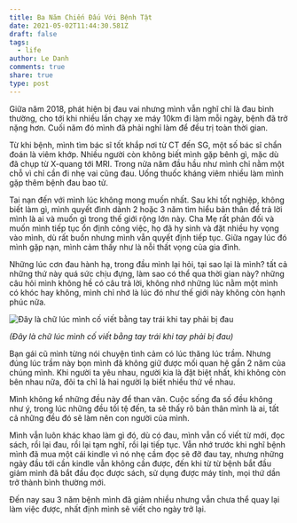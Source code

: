 ```yaml
---
title: Ba Năm Chiến Đấu Với Bệnh Tật
date: 2021-05-02T11:44:30.581Z
draft: false
tags:
  - life
author: Le Danh
comments: true
share: true
type: post
---
```

Giữa năm 2018, phát hiện bị đau vai nhưng mình vẫn nghĩ chỉ là đau bình thường, cho tới khi nhiều lần chạy xe máy 10km đi làm mỗi ngày, bệnh đã trở nặng hơn. Cuối năm đó mình đã phải nghỉ làm để đều trị toàn thời gian.

Từ khi bệnh, mình tìm bác sĩ tốt khắp nơi từ CT đến SG, một số bác sĩ chẩn đoán là viêm khớp. Nhiều người còn không biết mình gặp bênh gì, mặc dù đã chụp từ X-quang tới MRI. Trong nửa năm đầu hầu như mình chỉ nằm một chỗ vì chỉ cần đi nhẹ vai cũng đau. Uống thuốc kháng viêm nhiều làm mình gặp thêm bệnh đau bao tử.

Tai nạn đến với mình lúc không mong muốn nhất. Sau khi tốt nghiệp, không biết làm gì, mình quyết đình dành 2 hoặc 3 năm tìm hiểu bản thân để trả lời mình là ai và muốn gì trong thế giới rộng lớn này. Cha Mẹ rất phản đối và muốn mình tiếp tục ổn định công việc, họ đã hy sinh và đặt nhiều hy vọng vào mình, dù rất buồn nhưng mình vẫn quyết định tiếp tục. Giữa ngay lúc đó mình gặp nạn, mình cảm thấy như là nỗi thất vọng của gia đình.

Những lúc cơn đau hành hạ, trong đầu mình lại hỏi, tại sao lại là mình? tất cả những thứ này quá sức chịu đựng, làm sao có thể qua thời gian này? những câu hỏi mình không hề có câu trả lời, không nhớ những lúc nằm một mình có khóc hay không, mình chỉ nhớ là lúc đó như thế giới này không còn hạnh phúc nữa.

![Đây là chữ lúc mình cố viết bằng tay trái khi tay phải bị đau](uploads/cropedversion.jpg "Đây là chữ lúc mình cố viết bằng tay trái khi tay phải bị đau")

*(Đây là chữ lúc mình cố viết bằng tay trái khi tay phải bị đau)*

Bạn gái cũ mình từng nói chuyện tình cảm có lúc thăng lúc trầm. Nhưng đúng lúc trầm này bọn mình đã không giữ được mối quan hệ gần 2 năm của chúng mình. Khi người ta yêu nhau, người kia là đặt biệt nhất, khi không còn bên nhau nữa, đôi ta chỉ là hai người lạ biết nhiều thứ về nhau.

Mình không kể những đều này để than vãn. Cuộc sống đa số đều không như ý, trong lúc những đều tồi tệ đến, ta sẽ thấy rõ bản thân mình là ai, tất cả những đều đó sẽ làm nên con người của mình.

Mình vẫn luôn khác khao làm gì đó, dù có đau, mình vẫn cố viết từ mới, đọc sách, rồi lại đau, rồi lại tạm nghĩ, rồi lại tiếp tục. Vẫn nhớ trước khi nghĩ bệnh mình đã mua một cái kindle vì nó nhẹ cầm đọc sẽ đỡ đau tay, nhưng những ngày đầu tới cần kindle vẫn không cần được, đến khi từ từ bệnh bắt đầu giảm mình đã bắt đầu đọc được sách, sử dụng được máy tính, mọi thứ dần trở thành bình thường mới.

Đến nay sau 3 năm bệnh mình đã giảm nhiều nhưng vẫn chưa thể quay lại làm việc được, nhất định mình sẽ viết cho ngày trở lại.